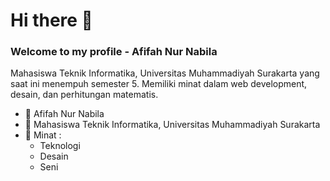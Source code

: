 # Hi there 👋
### Welcome to my profile - Afifah Nur Nabila

Mahasiswa Teknik Informatika, Universitas Muhammadiyah Surakarta yang saat ini menempuh semester 5. Memiliki minat dalam web development, desain, dan perhitungan matematis.

- 🔭 Afifah Nur Nabila
- 🌱 Mahasiswa Teknik Informatika, Universitas Muhammadiyah Surakarta
- 👯 Minat :
    - Teknologi
    - Desain
    - Seni
